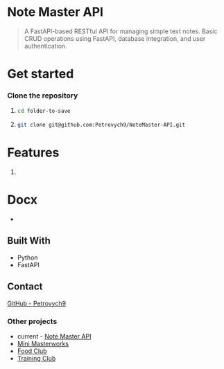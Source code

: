 # Note Master API

> A FastAPI-based RESTful API for managing simple text notes. Basic CRUD operations using FastAPI, database integration, and user authentication.

# Get started
### Clone the repository

1.
   ```sh
   cd folder-to-save
      ```
2. 
   ```sh
   git clone git@github.com:Petrovych9/NoteMaster-API.git
   ```


# Features
1. 

# Docx

-
## Built With 
- Python
- FastAPI


## Contact
[GitHub - Petrovych9](https://github.com/Petrovych9)

### Other projects

- current - [Note Master API](https://github.com/Petrovych9/NoteMaster-API)
- [Mini Masterworks](https://github.com/Petrovych9/Mini-Masterworks)
- [Food Club](https://github.com/Petrovych9/Food-Club)
- [Training Club]()